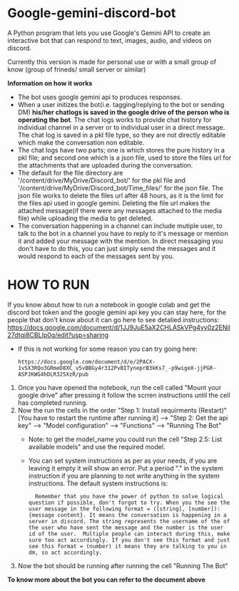 # Google-gemini-discord-bot
A Python program that lets you use Google's Gemini API to create an interactive bot that can respond to text, images, audio, and videos on discord. 

Currently this version is made for personal use or with a small group of know (group of frineds/ small server or similar)

**Information on how it works**

* The bot uses google gemini api to produces responses.
* When a user initizes the bot(i.e. tagging/replying to the bot or sending DM) **his/her chatlogs is saved in the google drive of the person who is operating the bot**. The chat logs works to provide chat history for individual channel in a server or to individual user in a direct message. The chat log is saved in a pkl file type, so they are not directly editable which make the conversation non editable. 
* The chat logs have two parts; one is which stores the pure history in a pkl file; and second one which is a json file, used to store the files url for the attachments that are uploaded during the conversation.
* The default for the file directory are '/content/drive/MyDrive/Discord_bot/' for the pkl file and '/content/drive/MyDrive/Discord_bot/Time_files/' for the json file.
  The json file works to delete the files url after 48 hours, as it is the limit for the files api used in google gemini. Deleting the file url makes the attached message(if there were any messages attached to the 
  media file) while uploading the media to get deleted.
* The conversation happening in a channel can include mutiple user, to talk to the bot in a channel you have to reply to it's message or mention it and added your message with the mention.
  In direct messaging you don't have to do this, you can just simply send the messages and it would respond to each of the messages sent by you.

# **HOW TO RUN**
If you know about how to run a notebook in google colab and get the discord bot token and the google gemini api key you can stay here, for the people that don't know about it can go here to see detalied instructions:
https://docs.google.com/document/d/1JJ9JuE5aX2CHLASkVPg4yy0z2ENiI27dtgj8CBLIp0g/edit?usp=sharing
* If this is not working for some reason you can try going here:
      
      https://docs.google.com/document/d/e/2PACX-1vSX3RQo3GRmeD8XC_v5vBBGy4r312PvBITyneprB3kKs7_-p9wigeX-jjPGR-ASPJKWG4hDLR325XzR/pub

1. Once you have opened the notebook, run the cell called "Mount your google drive" after pressing it follow the scrren instructions until the cell has completed running. 
2. Now the run the cells in the order "Step 1: Install requirments (Restart)"[You have to restart the runtime after running it] --> "Step 2: Get the api key" --> "Model configuration" --> "Functions" --> "Running The Bot"
   * Note: to get the model_name you could run the cell "Step 2.5: List available models" and use the required model.
   * You can set system instructions as per as your needs, if you are leaving it empty it will show an error. Put a period "." in the system instruction if you are planning to not write anything in the system instructions.
     The default system instructions is:

           Remember that you have the power of python to solve logical question if possible, don't forgot to try. When you the see the user message in the following format = ([string], [number]): {message content}. It means the conversation is happening in a server in discord. The string represents the username of the of the user who have sent the message and the number is the user id of the user.  Multiple people can interact during this, make sure too act accordingly. If you don't see this format and just see this format = (number) it means they are talking to you in dm, so act accordingly. 

3. Now the bot should be running after running the cell "Running The Bot"  

**To know more about the bot you can refer to the document above**
